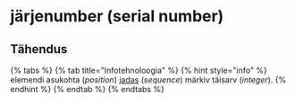 # järjenumber \(serial number\)

## Tähendus

{% tabs %}
{% tab title="Infotehnoloogia" %}
{% hint style="info" %}
elemendi asukohta \(_position_\) [jadas](jada-sequence.md) \(_sequence_\)  märkiv täisarv \(_integer_\).
{% endhint %}
{% endtab %}
{% endtabs %}

